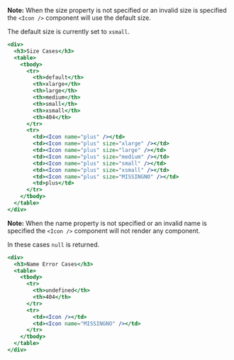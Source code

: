 
**Note:** When the size property is not specified or an invalid size is specified the `<Icon />` component will use the default size. 

The default size is currently set to `xsmall`.

```jsx
<div>
  <h3>Size Cases</h3>
  <table>
    <tbody>
      <tr>
        <th>default</th>
        <th>xlarge</th>
        <th>large</th>
        <th>medium</th>
        <th>small</th>
        <th>xsmall</th>
        <th>404</th>
      </tr>
      <tr>
        <td><Icon name="plus" /></td>
        <td><Icon name="plus" size="xlarge" /></td>
        <td><Icon name="plus" size="large" /></td>
        <td><Icon name="plus" size="medium" /></td>
        <td><Icon name="plus" size="small" /></td>
        <td><Icon name="plus" size="xsmall" /></td>
        <td><Icon name="plus" size="MISSINGNO" /></td>
        <td>plus</td>
      </tr>
    </tbody>
  </table>
</div>
```

**Note:** When the name property is not specified or an invalid name is specified the `<Icon />` component will not render any component. 

In these cases `null` is returned.

```jsx
<div>
  <h3>Name Error Cases</h3>
  <table>
    <tbody>
      <tr>
        <th>undefined</th>
        <th>404</th>
      </tr>
      <tr>
        <td><Icon /></td>
        <td><Icon name="MISSINGNO" /></td>
      </tr>
    </tbody>
  </table>
</div>
```
